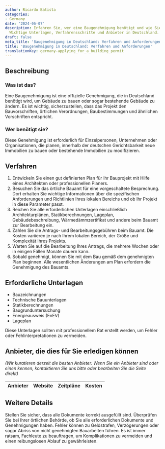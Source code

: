 ```yaml
---
author: Ricardo Batista
categories:
- Germany
date: '2024-06-07'
description: Erfahren Sie, wer eine Baugenehmigung benötigt und wie Sie sie beantragen.
  Wichtige Unterlagen, Verfahrensschritte und Anbieter in Deutschland.
draft: false
meta_title: 'Baugenehmigung in Deutschland: Verfahren und Anforderungen'
title: 'Baugenehmigung in Deutschland: Verfahren und Anforderungen'
translationKey: germany-applying_for_a_building_permit
---
```



## Beschreibung
### Was ist das?
Eine Baugenehmigung ist eine offizielle Genehmigung, die in Deutschland benötigt wird, um Gebäude zu bauen oder sogar bestehende Gebäude zu ändern. Es ist wichtig, sicherzustellen, dass das Projekt den Bauvorschriften, örtlichen Verordnungen, Baubestimmungen und ähnlichen Vorschriften entspricht.

### Wer benötigt sie?
Diese Genehmigung ist erforderlich für Einzelpersonen, Unternehmen oder Organisationen, die planen, innerhalb der deutschen Gerichtsbarkeit neue Immobilien zu bauen oder bestehende Immobilien zu modifizieren.

## Verfahren

1. Entwickeln Sie einen gut definierten Plan für Ihr Bauprojekt mit Hilfe eines Architekten oder professionellen Planers.
2. Besuchen Sie das örtliche Bauamt für eine vorgeschaltete Besprechung. Dort erhalten Sie wichtige Informationen über die spezifischen Anforderungen und Richtlinien Ihres lokalen Bereichs und ob Ihr Projekt in diese Parameter passt.
3. Reichen Sie alle erforderlichen Unterlagen einschließlich Architekturplänen, Statikberechnungen, Lageplan, Gebäudebeschreibung, Wärmedämmzertifikat und andere beim Bauamt zur Bearbeitung ein.
4. Zahlen Sie die Antrags- und Bearbeitungsgebühren beim Bauamt. Die Kosten variieren je nach Ihrem lokalen Bereich, der Größe und Komplexität Ihres Projekts.
5. Warten Sie auf die Bearbeitung Ihres Antrags, die mehrere Wochen oder in einigen Fällen Monate dauern kann.
6. Sobald genehmigt, können Sie mit dem Bau gemäß dem genehmigten Plan beginnen. Alle wesentlichen Änderungen am Plan erfordern die Genehmigung des Bauamts.

## Erforderliche Unterlagen

- Bauzeichnungen
- Technische Bauunterlagen
- Statikberechnungen
- Baugrunduntersuchung
- Energieausweis (EnEV)
- Lageplan

Diese Unterlagen sollten mit professionellem Rat erstellt werden, um Fehler oder Fehlinterpretationen zu vermeiden.

## Anbieter, die dies für Sie erledigen können
_(Wir kuratieren derzeit die besten Anbieter. Wenn Sie ein Anbieter sind oder einen kennen, kontaktieren Sie uns bitte oder bearbeiten Sie die Seite direkt)_

| Anbieter | Website | Zeitpläne | Kosten |
| --------------- | --------------- | :-------------: | :-------------: |

## Weitere Details

Stellen Sie sicher, dass alle Dokumente korrekt ausgefüllt sind. Überprüfen Sie bei Ihrer örtlichen Behörde, ob Sie alle erforderlichen Dokumente und Genehmigungen haben. Fehler können zu Geldstrafen, Verzögerungen oder sogar Abriss von nicht genehmigten Bauarbeiten führen. Es ist immer ratsam, Fachleute zu beauftragen, um Komplikationen zu vermeiden und einen reibungslosen Ablauf zu gewährleisten.